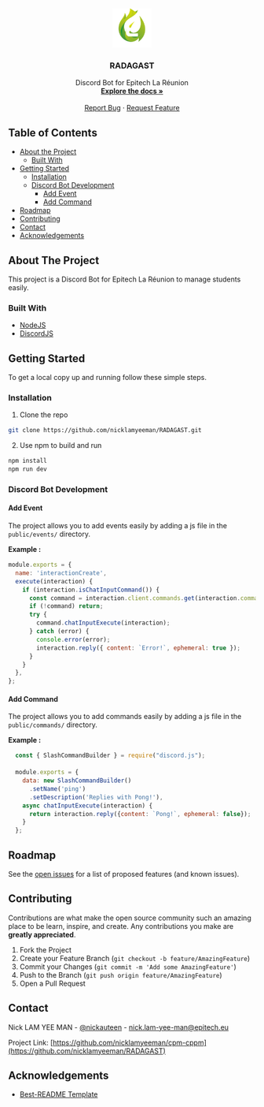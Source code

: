 <!-- PROJECT LOGO -->
<br />
<p align="center">
  <a href="https://github.com/nicklamyeeman/RADAGAST">
    <img src="doc/readme/RADAGAST.png" alt="Logo" width="80" height="80">
  </a>

  <h3 align="center">RADAGAST</h3>

  <p align="center">
    Discord Bot for Epitech La Réunion
    <br />
    <a href="https://github.com/nicklamyeeman/RADAGAST/wiki"><strong>Explore the docs »</strong></a>
    <br />
    <br />
    <a href="https://github.com/nicklamyeeman/RADAGAST/issues">Report Bug</a>
    ·
    <a href="https://github.com/nicklamyeeman/RADAGAST/issues">Request Feature</a>
  </p>
</p>



<!-- TABLE OF CONTENTS -->
## Table of Contents

* [About the Project](#about-the-project)
  * [Built With](#built-with)
* [Getting Started](#getting-started)
  * [Installation](#installation)
  * [Discord Bot Development](#discord-bot-development)
    * [Add Event](#add-event)
    * [Add Command](#add-command)
* [Roadmap](#roadmap)
* [Contributing](#contributing)
* [Contact](#contact)
* [Acknowledgements](#acknowledgements)



<!-- ABOUT THE PROJECT -->
## About The Project

This project is a Discord Bot for Epitech La Réunion to manage students easily.


### Built With

* [NodeJS](https://nodejs.org/)
* [DiscordJS](https://discord.js.org/)



<!-- GETTING STARTED -->
## Getting Started

To get a local copy up and running follow these simple steps.

### Installation

1. Clone the repo
```sh
git clone https://github.com/nicklamyeeman/RADAGAST.git
```
2. Use npm to build and run
```sh
npm install
npm run dev
```


### Discord Bot Development

#### Add Event

The project allows you to add events easily by adding a js file in the `public/events/` directory.

__Example :__
```js
module.exports = {
  name: 'interactionCreate',
  execute(interaction) {
    if (interaction.isChatInputCommand()) {
      const command = interaction.client.commands.get(interaction.commandName);  
      if (!command) return;
      try {
        command.chatInputExecute(interaction);
      } catch (error) {
        console.error(error);
        interaction.reply({ content: `Error!`, ephemeral: true });
      }
    }
  },
};
```

#### Add Command

The project allows you to add commands easily by adding a js file in the `public/commands/` directory.

__Example :__
```js
  const { SlashCommandBuilder } = require("discord.js");

  module.exports = {
    data: new SlashCommandBuilder()
      .setName('ping')
      .setDescription('Replies with Pong!'),
    async chatInputExecute(interaction) {
      return interaction.reply({content: `Pong!`, ephemeral: false});
    }
  };
```


<!-- ROADMAP -->
## Roadmap

See the [open issues](https://github.com/nicklamyeeman/RADAGAST/issues) for a list of proposed features (and known issues).



<!-- CONTRIBUTING -->
## Contributing

Contributions are what make the open source community such an amazing place to be learn, inspire, and create. Any contributions you make are **greatly appreciated**.

1. Fork the Project
2. Create your Feature Branch (`git checkout -b feature/AmazingFeature`)
3. Commit your Changes (`git commit -m 'Add some AmazingFeature'`)
4. Push to the Branch (`git push origin feature/AmazingFeature`)
5. Open a Pull Request



<!-- CONTACT -->
## Contact

Nick LAM YEE MAN - [@nickauteen](https://twitter.com/nickauteen) - nick.lam-yee-man@epitech.eu

Project Link: [https://github.com/nicklamyeeman/cpm-cppm](https://github.com/nicklamyeeman/RADAGAST)



<!-- ACKNOWLEDGEMENTS -->
## Acknowledgements

* [Best-README Template](https://github.com/othneildrew/Best-README-Template)





<!-- MARKDOWN LINKS & IMAGES -->
<!-- https://www.markdownguide.org/basic-syntax/#reference-style-links -->
[contributors-shield]: https://img.shields.io/github/contributors/nicklamyeeman/repo.svg?style=flat-square
[contributors-url]: https://github.com/nicklamyeeman/repo/graphs/contributors
[forks-shield]: https://img.shields.io/github/forks/nicklamyeeman/repo.svg?style=flat-square
[forks-url]: https://github.com/nicklamyeeman/repo/network/members
[stars-shield]: https://img.shields.io/github/stars/nicklamyeeman/repo.svg?style=flat-square
[stars-url]: https://github.com/nicklamyeeman/repo/stargazers
[issues-shield]: https://img.shields.io/github/issues/nicklamyeeman/repo.svg?style=flat-square
[issues-url]: https://github.com/nicklamyeeman/repo/issues
[license-shield]: https://img.shields.io/github/license/nicklamyeeman/repo.svg?style=flat-square
[license-url]: https://github.com/nicklamyeeman/cpm-cppm/blob/main/LICENSE
[linkedin-shield]: https://img.shields.io/badge/-LinkedIn-black.svg?style=flat-square&logo=linkedin&colorB=555
[linkedin-url]: https://linkedin.com/in/nicklamyeeman
[product-screenshot]: images/screenshot.png